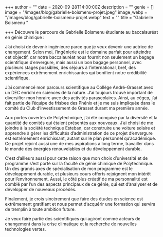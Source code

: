 +++
author = ""
date = 2020-09-28T14:00:00Z
description = ""
genie = []
image = "/images/blog/gabrielle-boismenu-projet.jpeg"
image_webp = "/images/blog/gabrielle-boismenu-projet.webp"
text = ""
title = "Gabrielle Boismenu "

+++
Découvre le parcours de Gabrielle Boismenu étudiante au baccalauréat en génie chimique :

J’ai choisi de devenir ingénieure parce que je veux devenir une actrice de changement. Selon moi, l’ingénierie est le domaine parfait pour atteindre cet objectif, car notre baccalauréat nous fournit non seulement un bagage scientifique d’envergure, mais aussi un bon bagage personnel, avec plusieurs stages possibles, des séjours à l’international, bref, des expériences extrêmement enrichissantes qui bonifient notre crédibilité scientifique. 

J’ai commencé mon parcours scientifique au Collège André-Grasset avec un DEC enrichi en sciences de la nature. J’ai toujours trouvé important de diversifier mon horaire avec des activités parascolaires. Ainsi, au cégep, j’ai fait partie de l’équipe de frisbee des Phénix et je me suis impliquée dans le comité du Club d’investissement de Grasset durant ma première année. 

Aux portes ouvertes de Polytechnique, j’ai été conquise par la diversité et la quantité de comités qui étaient présentés aux nouveaux. J’ai choisi de me joindre à la société technique Esteban, car construire une voiture solaire et apprendre à gérer les difficultés d’administration de ce projet d’envergure est extrêmement enrichissant, autant sur le plan personnel qu’académique. Ce projet rejoint aussi une de mes aspirations à long terme, travailler dans le monde des énergies renouvelables et du développement durable. 

C’est d’ailleurs aussi pour cette raison que mon choix d’université et de programme s’est porté sur la faculté de génie chimique de Polytechnique. Un des grands axes de spécialisation de mon programme est le développement durable, et plusieurs cours offerts rejoignent mon intérêt pour l’environnement. Aussi, le côté plus créatif de ma personnalité est comblé par l’un des aspects principaux de ce génie, qui est d’analyser et de développer de nouveaux procédés. 

Finalement, je crois sincèrement que faire des études en science est extrêmement gratifiant et nous permet d’acquérir une formation qui servira de tremplin à toute ambition future.

Je veux faire partie des scientifiques qui agiront comme acteurs de changement dans la crise climatique et la recherche de nouvelles technologies vertes.
